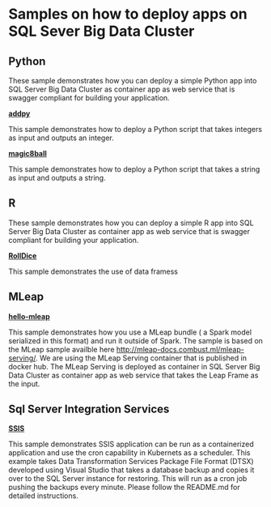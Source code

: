 # Samples on how to deploy apps on SQL Sever Big Data Cluster


## Python 
These sample demonstrates how you can deploy a simple Python app into SQL Server Big Data Cluster as container app as web service that is swagger compliant for building your application.

__[addpy](addpy/)__

This sample demonstrates how to deploy a Python script that takes integers as input and outputs an integer.

__[magic8ball](magic8ball/)__

This sample demonstrates how to deploy a Python script that takes a string as input and outputs a string.



## R 
These sample demonstrates how you can deploy a simple R app into SQL Server Big Data Cluster as container app as web service that is swagger compliant for building your application. 

__[RollDice](RollDice/)__

This sample demonstrates the use of data framess

## MLeap 
__[hello-mleap](hello-mleap/)__

This sample demonstrates how you use a MLeap bundle ( a Spark model serialized in this format) and run it outside of Spark. The sample is based on the MLeap sample availble here http://mleap-docs.combust.ml/mleap-serving/. We are using the MLeap Serving container that is published in docker hub. The MLeap Serving is deployed as container in SQL Server Big Data Cluster as container app as web service that takes the Leap Frame as the input.  


## Sql Server Integration Services 
__[SSIS](SSIS/)__

This sample demonstrates SSIS application can be run as a containerized application and use the cron capability in Kubernets as a scheduler. This example takes Data Transformation Services Package File Format (DTSX) developed using Visual Studio that takes a database backup and copies it over to the SQL Server instance for restoring. This will run as a cron job pushing the backups every minute. Please follow the README.md for detailed instructions. 
